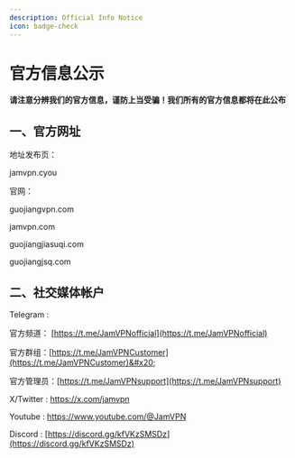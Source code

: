 ```yaml
---
description: Official Info Notice
icon: badge-check
---
```


# 官方信息公示

**请注意分辨我们的官方信息，谨防上当受骗！我们所有的官方信息都将在此公布**

## 一、**官方网址**

地址发布页：

jamvpn.cyou

官网：

guojiangvpn.com&#x20;

jamvpn.com&#x20;

guojiangjiasuqi.com&#x20;

guojiangjsq.com

## 二、社交媒体帐户

Telegram :

官方频道： [https://t.me/JamVPNofficial](https://t.me/JamVPNofficial)

官方群组：[https://t.me/JamVPNCustomer](https://t.me/JamVPNCustomer)&#x20;

官方管理员：[https://t.me/JamVPNsupport](https://t.me/JamVPNsupport)



X/Twitter : [https://x.com/jamvpn ](https://x.com/jamvpn)



Youtube : [https://www.youtube.com/@JamVPN ](https://www.youtube.com/@JamVPN)



Discord : [https://discord.gg/kfVKzSMSDz](https://discord.gg/kfVKzSMSDz)

